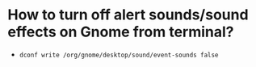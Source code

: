 # How to turn off alert sounds/sound effects on Gnome from terminal?

  * `dconf write /org/gnome/desktop/sound/event-sounds false`
